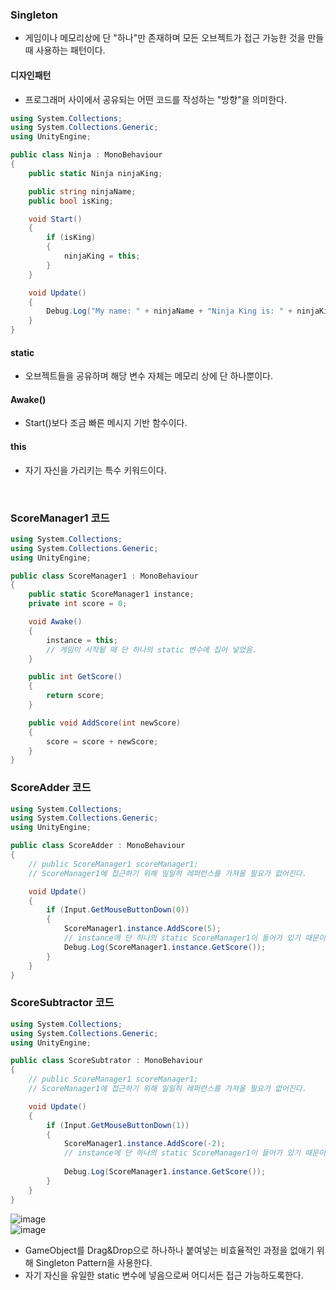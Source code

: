### Singleton 
- 게임이나 메모리상에 단 "하나"만 존재하며 모든 오브젝트가 접근 가능한 것을 만들 때 사용하는 패턴이다.

#### 디자인패턴
- 프로그래머 사이에서 공유되는 어떤 코드를 작성하는 "방향"을 의미한다.

```C#
using System.Collections;
using System.Collections.Generic;
using UnityEngine;

public class Ninja : MonoBehaviour
{
    public static Ninja ninjaKing;

    public string ninjaName;
    public bool isKing;

    void Start()
    {
        if (isKing)
        {
            ninjaKing = this;
        }    
    }

    void Update()
    {
        Debug.Log("My name: " + ninjaName + "Ninja King is: " + ninjaKing);
    }
}

```

#### static
- 오브젝트들을 공유하며 해당 변수 자체는 메모리 상에 단 하나뿐이다.

#### Awake()
- Start()보다 조금 빠른 메시지 기반 함수이다.

#### this
- 자기 자신을 가리키는 특수 키워드이다.

<br>


### ScoreManager1 코드
```C#
using System.Collections;
using System.Collections.Generic;
using UnityEngine;

public class ScoreManager1 : MonoBehaviour
{
    public static ScoreManager1 instance;
    private int score = 0;

    void Awake()
    {
        instance = this;
        // 게임이 시작될 때 단 하나의 static 변수에 집어 넣었음.
    }

    public int GetScore()
    {
        return score;
    }

    public void AddScore(int newScore)
    {
        score = score + newScore;
    }
}
```

### ScoreAdder 코드
```C#
using System.Collections;
using System.Collections.Generic;
using UnityEngine;

public class ScoreAdder : MonoBehaviour
{
    // public ScoreManager1 scoreManager1;
    // ScoreManager1에 접근하기 위해 일일히 레퍼런스를 가져올 필요가 없어진다.

    void Update()
    {
        if (Input.GetMouseButtonDown(0))
        {
            ScoreManager1.instance.AddScore(5);
            // instance에 단 하나의 static ScoreManager1이 들어가 있기 때문이다.
            Debug.Log(ScoreManager1.instance.GetScore());
        }   
    }
}
```

### ScoreSubtractor 코드
```C#
using System.Collections;
using System.Collections.Generic;
using UnityEngine;

public class ScoreSubtrator : MonoBehaviour
{
    // public ScoreManager1 scoreManager1;
    // ScoreManager1에 접근하기 위해 일일히 레퍼런스를 가져올 필요가 없어진다.

    void Update()
    {
        if (Input.GetMouseButtonDown(1))
        {
            ScoreManager1.instance.AddScore(-2);
            // instance에 단 하나의 static ScoreManager1이 들어가 있기 때문이다.
            
            Debug.Log(ScoreManager1.instance.GetScore());
        }
    }
}
```


![image](https://user-images.githubusercontent.com/79950504/179566791-38393c5c-1fea-45a4-95ac-f0f7f041fdb7.png)  
![image](https://user-images.githubusercontent.com/79950504/179569130-334c7bb6-1258-4848-b53a-9c7dbf687ea5.png)  
- GameObject를 Drag&Drop으로 하나하나 붙여넣는 비효율적인 과정을 없애기 위해 Singleton Pattern을 사용한다.
- 자기 자신을 유일한 static 변수에 넣음으로써 어디서든 접근 가능하도록한다.



